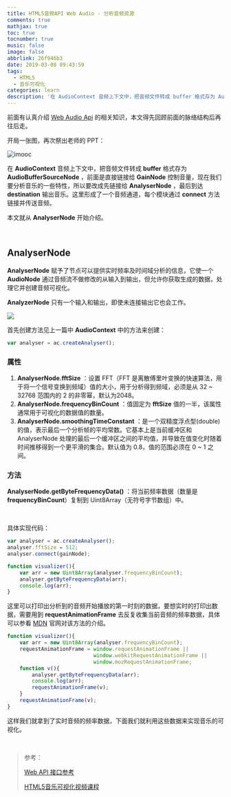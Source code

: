 ```yaml
---
title: HTML5音频API Web Audio - 分析音频资源
comments: true
mathjax: true
toc: true
tocnumber: true
music: false
image: false
abbrlink: 26f946b3
date: 2019-03-08 09:43:59
tags:
  - HTML5
  - 音乐可视化
categories: learn
description: '在 AudioContext 音频上下文中，把音频文件转成 buffer 格式存为 AudioBufferSourceNode ，前面是直接链接给 GainNode 控制音量，现在我们要分析音乐的一些特性，所以要改成先链接给 AnalyserNode ，最后到达 destination 输出音乐。这里形成了一个音频通道，每个模块通过 connect 方法链接并传送音频。<br>本文就从 AnalyserNode 开始介绍。'
---
```




前面有认真介绍 [Web Audio Api](https://hushhw.cn/posts/learn/908137cb.html) 的相关知识，本文得先回顾前面的脉络结构后再往后走。

开局一张图，再次祭出老师的 PPT：

![imooc](https://qn.hushhw.cn/images/Snipaste_2019-03-06_20-33-24.png)



在 **AudioContext** 音频上下文中，把音频文件转成 **buffer** 格式存为 **AudioBufferSourceNode** ，前面是直接链接给 **GainNode** 控制音量，现在我们要分析音乐的一些特性，所以要改成先链接给 **AnalyserNode** ，最后到达 **destination** 输出音乐。这里形成了一个音频通道，每个模块通过 **connect** 方法链接并传送音频。

本文就从 **AnalyserNode** 开始介绍。

​              

## AnalyserNode

**AnalyserNode** 赋予了节点可以提供实时频率及时间域分析的信息，它使一个 **AudioNode** 通过音频流不做修改的从输入到输出，但允许你获取生成的数据，处理它并创建音频可视化。

**AnalyzerNode** 只有一个输入和输出，即使未连接输出它也会工作。

![](https://qn.hushhw.cn/images/WebAudioFFT.png)

首先创建方法见上一篇中 **AudioContext** 中的方法来创建：

```javascript
var analyser = ac.createAnalyser();
```

### 属性

1. **AnalyserNode.fftSize** ：设置 FFT（FFT 是离散傅里叶变换的快速算法，用于将一个信号变换到频域）值的大小，用于分析得到频域，必须是从 32 ~ 32768 范围内的 2 的非零幂，默认为2048。
2. **AnalyserNode.frequencyBinCount** ：值固定为 **fftSize** 值的一半，该属性通常用于可视化的数据值的数量。
3. **AnalyserNode.smoothingTimeConstant** ：是一个双精度浮点型(double)的值，表示最后一个分析帧的平均常数。它基本上是当前缓冲区和 AnalyserNode 处理的最后一个缓冲区之间的平均值，并导致在值变化时随着时间推移得到一个更平滑的集合。默认值为 0.8，值的范围必须在  0 ~ 1 之间。

### 方法

**AnalyserNode.getByteFrequencyData()** ：将当前频率数据（数量是 **frequencyBinCount**）复制到 Uint8Array（无符号字节数组）中。

​               

具体实现代码：

```javascript
var analyser = ac.createAnalyser();
analyser.fftSize = 512;
analyser.connect(gainNode);

function visualizer(){
    var arr = new Uint8Array(analyser.frequencyBinCount);
    analyser.getByteFrequencyData(arr);
    console.log(arr); 
}
```

这里可以打印出分析到的音频开始播放的第一时刻的数据，要想实时的打印出数据，需要用到 **requestAnimationFrame** 去反复收集当前音频的频率数据，具体可以参看 [MDN](https://developer.mozilla.org/zh-CN/docs/Web/API/Window/requestAnimationFrame) 官网对该方法的介绍。

```javascript
function visualizer(){
    var arr = new Uint8Array(analyser.frequencyBinCount);
    requestAnimationFrame = window.requestAnimationFrame ||
                            window.webkitRequestAnimationFrame ||
                            window.mozRequestAnimationFrame;
    function v(){
        analyser.getByteFrequencyData(arr);
        console.log(arr);
        requestAnimationFrame(v);
    }
    requestAnimationFrame(v);
}
```

这样我们就拿到了实时音频的频率数据，下面我们就利用这些数据来实现音乐的可视化。

​            

> 参考：
>
> [Web API 接口参考](https://developer.mozilla.org/zh-CN/docs/Web/API)
>
> [HTML5音乐可视化视频课程](https://www.imooc.com/learn/299)

